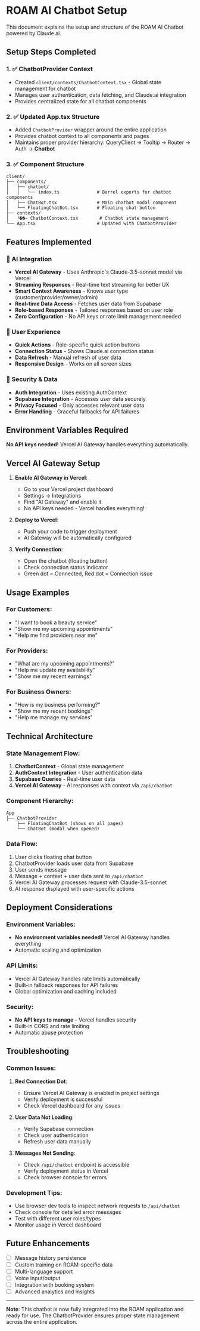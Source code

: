 # ROAM AI Chatbot Setup

This document explains the setup and structure of the ROAM AI Chatbot powered by Claude.ai.

## Setup Steps Completed

### 1. ✅ ChatbotProvider Context
- Created `client/contexts/ChatbotContext.tsx` - Global state management for chatbot
- Manages user authentication, data fetching, and Claude.ai integration
- Provides centralized state for all chatbot components

### 2. ✅ Updated App.tsx Structure
- Added `ChatbotProvider` wrapper around the entire application
- Provides chatbot context to all components and pages
- Maintains proper provider hierarchy: QueryClient → Tooltip → Router → Auth → **Chatbot**

### 3. ✅ Component Structure
```
client/
├── components/
│   ├── chatbot/
│   │   └── index.ts              # Barrel exports for chatbot components
│   ├── ChatBot.tsx               # Main chatbot modal component
│   └── FloatingChatBot.tsx       # Floating chat button
├── contexts/
│   └��─ ChatbotContext.tsx        # Chatbot state management
└── App.tsx                       # Updated with ChatbotProvider
```

## Features Implemented

### 🤖 AI Integration
- **Vercel AI Gateway** - Uses Anthropic's Claude-3.5-sonnet model via Vercel
- **Streaming Responses** - Real-time text streaming for better UX
- **Smart Context Awareness** - Knows user type (customer/provider/owner/admin)
- **Real-time Data Access** - Fetches user data from Supabase
- **Role-based Responses** - Tailored responses based on user role
- **Zero Configuration** - No API keys or rate limit management needed

### 🎯 User Experience
- **Quick Actions** - Role-specific quick action buttons
- **Connection Status** - Shows Claude.ai connection status
- **Data Refresh** - Manual refresh of user data
- **Responsive Design** - Works on all screen sizes

### 🔐 Security & Data
- **Auth Integration** - Uses existing AuthContext
- **Supabase Integration** - Accesses user data securely
- **Privacy Focused** - Only accesses relevant user data
- **Error Handling** - Graceful fallbacks for API failures

## Environment Variables Required

**No API keys needed!** Vercel AI Gateway handles everything automatically.

## Vercel AI Gateway Setup

1. **Enable AI Gateway in Vercel**:
   - Go to your Vercel project dashboard
   - Settings → Integrations
   - Find "AI Gateway" and enable it
   - No API keys needed - Vercel handles everything!

2. **Deploy to Vercel**:
   - Push your code to trigger deployment
   - AI Gateway will be automatically configured

3. **Verify Connection**:
   - Open the chatbot (floating button)
   - Check connection status indicator
   - Green dot = Connected, Red dot = Connection issue

## Usage Examples

### For Customers:
- "I want to book a beauty service"
- "Show me my upcoming appointments"
- "Help me find providers near me"

### For Providers:
- "What are my upcoming appointments?"
- "Help me update my availability"
- "Show me my recent earnings"

### For Business Owners:
- "How is my business performing?"
- "Show me my recent bookings"
- "Help me manage my services"

## Technical Architecture

### State Management Flow:
1. **ChatbotContext** - Global state management
2. **AuthContext Integration** - User authentication data
3. **Supabase Queries** - Real-time user data
4. **Vercel AI Gateway** - AI responses with context via `/api/chatbot`

### Component Hierarchy:
```
App
├── ChatbotProvider
    ├── FloatingChatBot (shows on all pages)
    └── ChatBot (modal when opened)
```

### Data Flow:
1. User clicks floating chat button
2. ChatbotProvider loads user data from Supabase
3. User sends message
4. Message + context + user data sent to `/api/chatbot`
5. Vercel AI Gateway processes request with Claude-3.5-sonnet
6. AI response displayed with user-specific actions

## Deployment Considerations

### Environment Variables:
- **No environment variables needed!** Vercel AI Gateway handles everything
- Automatic scaling and optimization

### API Limits:
- Vercel AI Gateway handles rate limits automatically
- Built-in fallback responses for API failures
- Global optimization and caching included

### Security:
- **No API keys to manage** - Vercel handles security
- Built-in CORS and rate limiting
- Automatic abuse protection

## Troubleshooting

### Common Issues:

1. **Red Connection Dot**:
   - Ensure Vercel AI Gateway is enabled in project settings
   - Verify deployment is successful
   - Check Vercel dashboard for any issues

2. **User Data Not Loading**:
   - Verify Supabase connection
   - Check user authentication
   - Refresh user data manually

3. **Messages Not Sending**:
   - Check `/api/chatbot` endpoint is accessible
   - Verify deployment status in Vercel
   - Check browser console for errors

### Development Tips:
- Use browser dev tools to inspect network requests to `/api/chatbot`
- Check console for detailed error messages
- Test with different user roles/types
- Monitor usage in Vercel dashboard

## Future Enhancements

- [ ] Message history persistence
- [ ] Custom training on ROAM-specific data
- [ ] Multi-language support
- [ ] Voice input/output
- [ ] Integration with booking system
- [ ] Advanced analytics and insights

---

**Note**: This chatbot is now fully integrated into the ROAM application and ready for use. The ChatbotProvider ensures proper state management across the entire application.
